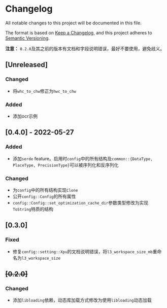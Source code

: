 # Changelog
All notable changes to this project will be documented in this file.

The format is based on [Keep a Changelog](https://keepachangelog.com/en/1.0.0/),
and this project adheres to [Semantic Versioning](https://semver.org/spec/v2.0.0.html).

**注意：** `0.2.0`及其之前的版本有文档和字段说明错误，最好不要使用，避免歧义。

## [Unreleased]

### Changed

- 将`whc_to_chw`修正为`hwc_to_chw`

### Added

- 添加ocr示例

## [0.4.0] - 2022-05-27

### Added

- 添加`serde` feature。启用时`config`中的所有结构及`common::{DataType, PlaceType, PrecisionType}`可以被序列化和反序列化

### Changed

- 为`config`中的所有结构实现`Clone`
- 公开`config::Config`的所有属性
- `config::Config::set_optimization_cache_dir`参数类型修改为实现`ToString`特质的结构

## [0.3.0]

### Fixed

- 修复`config::setting::Xpu`的文档说明错误，将`l3_workspace_size_mb`重命名为`l3_workspace_size`

## ~~[0.2.0]~~

### Changed
- 添加`libloading`依赖，动态库加载方式修改为使用`libloading`动态加载

